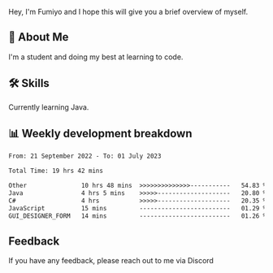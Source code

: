 
Hey, I'm Fumiyo and I hope this will give you a brief overview of myself.


## 🚀 About Me
I'm a student and doing my best at learning to code.


## 🛠 Skills

Currently learning Java.


## 📊 Weekly development breakdown
<!--START_SECTION:waka-->

```txt
From: 21 September 2022 - To: 01 July 2023

Total Time: 19 hrs 42 mins

Other               10 hrs 48 mins  >>>>>>>>>>>>>>-----------   54.83 %
Java                4 hrs 5 mins    >>>>>--------------------   20.80 %
C#                  4 hrs           >>>>>--------------------   20.35 %
JavaScript          15 mins         -------------------------   01.29 %
GUI_DESIGNER_FORM   14 mins         -------------------------   01.26 %
```

<!--END_SECTION:waka-->


## Feedback

If you have any feedback, please reach out to me via Discord
